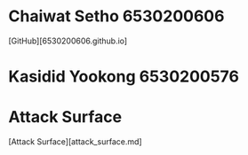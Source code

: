 # Chaiwat Setho 6530200606
[GitHub][6530200606.github.io]

# Kasidid Yookong 6530200576

# Attack Surface 
[Attack Surface][attack_surface.md]
